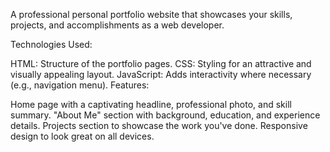 A professional personal portfolio website that showcases your skills, projects, and accomplishments as a web developer.

Technologies Used:

HTML: Structure of the portfolio pages.
CSS: Styling for an attractive and visually appealing layout.
JavaScript: Adds interactivity where necessary (e.g., navigation menu).
Features:

Home page with a captivating headline, professional photo, and skill summary.
"About Me" section with background, education, and experience details.
Projects section to showcase the work you've done.
Responsive design to look great on all devices.
